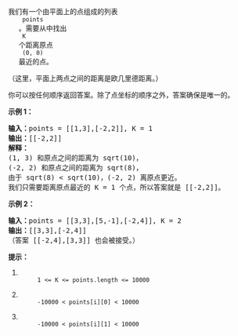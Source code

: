 <html>
 <body>
  <p>
   我们有一个由平面上的点组成的列表
   <code>
    points
   </code>
   。需要从中找出
   <code>
    K
   </code>
   个距离原点
   <code>
    (0, 0)
   </code>
   最近的点。
  </p>
  <p>
   （这里，平面上两点之间的距离是欧几里德距离。）
  </p>
  <p>
   你可以按任何顺序返回答案。除了点坐标的顺序之外，答案确保是唯一的。
  </p>
  <p>
  </p>
  <p>
   <strong>
    示例 1：
   </strong>
  </p>
  <pre><strong>输入：</strong>points = [[1,3],[-2,2]], K = 1
<strong>输出：</strong>[[-2,2]]
<strong>解释： </strong>
(1, 3) 和原点之间的距离为 sqrt(10)，
(-2, 2) 和原点之间的距离为 sqrt(8)，
由于 sqrt(8) &lt; sqrt(10)，(-2, 2) 离原点更近。
我们只需要距离原点最近的 K = 1 个点，所以答案就是 [[-2,2]]。
</pre>
  <p>
   <strong>
    示例 2：
   </strong>
  </p>
  <pre><strong>输入：</strong>points = [[3,3],[5,-1],[-2,4]], K = 2
<strong>输出：</strong>[[3,3],[-2,4]]
（答案 [[-2,4],[3,3]] 也会被接受。）
</pre>
  <p>
  </p>
  <p>
   <strong>
    提示：
   </strong>
  </p>
  <ol>
   <li>
    <code>
     1 &lt;= K &lt;= points.length &lt;= 10000
    </code>
   </li>
   <li>
    <code>
     -10000 &lt; points[i][0] &lt; 10000
    </code>
   </li>
   <li>
    <code>
     -10000 &lt; points[i][1] &lt; 10000
    </code>
   </li>
  </ol>
 </body>
</html>